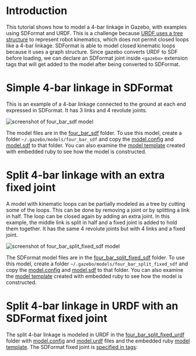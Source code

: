 # Introduction
This tutorial shows how to model a 4-bar linkage in Gazebo,
with examples using SDFormat and URDF.
This is a challenge because
[URDF uses a tree structure](http://wiki.ros.org/urdf/Tutorials/Create%20your%20own%20urdf%20file)
to represent robot kinematics,
which does not permit closed loops like a 4-bar linkage.
SDFormat is able to model closed kinematic loops
because it uses a graph structure.
Since gazebo converts URDF to SDF before loading,
we can declare an SDFormat joint inside `<gazebo>`
extension tags that will get added to the model 
after being converted to SDFormat.


# Simple 4-bar linkage in SDFormat

This is an example of a 4-bar linkage connected to the ground at each end
expressed in SDFormat.
It has 3 links and 4 revolute joints.

![screenshot of four\_bar_sdf model](https://bytebucket.org/osrf/gazebo_tutorials/raw/0f6734899e9e24f43eb7b4a9bfdbcfe9b08b7a1c/kinematic_loop/four_bar.png)

The model files are in the [four\_bar_sdf](https://bitbucket.org/osrf/gazebo_tutorials/src/0f6734899e9e24f43eb7b4a9bfdbcfe9b08b7a1c/kinematic_loop/four_bar_sdf)
folder.
To use this model, create a folder `~/.gazebo/models/four_bar_sdf` and copy the
[model.config](https://bitbucket.org/osrf/gazebo_tutorials/raw/0f6734899e9e24f43eb7b4a9bfdbcfe9b08b7a1c/kinematic_loop/four_bar_sdf/model.config)
and
[model.sdf](https://bitbucket.org/osrf/gazebo_tutorials/raw/0f6734899e9e24f43eb7b4a9bfdbcfe9b08b7a1c/kinematic_loop/four_bar_sdf/model.sdf)
to that folder.
You can also examine the
[model template](https://bitbucket.org/osrf/gazebo_tutorials/src/0f6734899e9e24f43eb7b4a9bfdbcfe9b08b7a1c/kinematic_loop/four_bar_sdf/model.sdf.erb)
created with embedded ruby to see how the model is constructed.

# Split 4-bar linkage with an extra fixed joint

A model with kinematic loops can be partially modeled as a tree by
cutting some of the loops.
This can be done by removing a joint or by splitting a link
in half.
The loop can be closed again by adding an extra joint.
In this example, the middle link is split in half
and a fixed joint is added to hold them together.
It has the same 4 revolute joints but with 4 links and a fixed joint.

![screenshot of four\_bar_split\_fixed_sdf model](https://bytebucket.org/osrf/gazebo_tutorials/raw/0f6734899e9e24f43eb7b4a9bfdbcfe9b08b7a1c/kinematic_loop/four_bar_split.png)

The SDFormat model files are in the [four\_bar_split\_fixed_sdf](https://bitbucket.org/osrf/gazebo_tutorials/src/0f6734899e9e24f43eb7b4a9bfdbcfe9b08b7a1c/kinematic_loop/four_bar_split_fixed_sdf)
folder.
To use this model, create a folder `~/.gazebo/models/four_bar_split_fixed_sdf` and copy the
[model.config](https://bitbucket.org/osrf/gazebo_tutorials/raw/0f6734899e9e24f43eb7b4a9bfdbcfe9b08b7a1c/kinematic_loop/four_bar_split_fixed_sdf/model.config)
and
[model.sdf](https://bitbucket.org/osrf/gazebo_tutorials/raw/0f6734899e9e24f43eb7b4a9bfdbcfe9b08b7a1c/kinematic_loop/four_bar_split_fixed_sdf/model.sdf)
to that folder.
You can also examine the
[model template](https://bitbucket.org/osrf/gazebo_tutorials/src/0f6734899e9e24f43eb7b4a9bfdbcfe9b08b7a1c/kinematic_loop/four_bar_split_fixed_sdf/model.sdf.erb)
created with embedded ruby to see how the model is constructed.

# Split 4-bar linkage in URDF with an SDFormat fixed joint

The split 4-bar linkage is modeled in URDF in the
[four\_bar_split\_fixed_urdf](https://bitbucket.org/osrf/gazebo_tutorials/src/0f6734899e9e24f43eb7b4a9bfdbcfe9b08b7a1c/kinematic_loop/four_bar_split_fixed_urdf)
folder with
[model.config](https://bitbucket.org/osrf/gazebo_tutorials/raw/0f6734899e9e24f43eb7b4a9bfdbcfe9b08b7a1c/kinematic_loop/four_bar_split_fixed_urdf/model.config)
and
[model.urdf](https://bitbucket.org/osrf/gazebo_tutorials/raw/0f6734899e9e24f43eb7b4a9bfdbcfe9b08b7a1c/kinematic_loop/four_bar_split_fixed_urdf/model.urdf)
files and the embedded ruby
[model template](https://bitbucket.org/osrf/gazebo_tutorials/src/0f6734899e9e24f43eb7b4a9bfdbcfe9b08b7a1c/kinematic_loop/four_bar_split_fixed_urdf/model.urdf.erb).
The SDFormat fixed joint is
[specified in <gazebo> tags](https://bitbucket.org/osrf/gazebo_tutorials/src/0f6734899e9e24f43eb7b4a9bfdbcfe9b08b7a1c/kinematic_loop/four_bar_split_fixed_urdf/model.urdf?at=kinematic_loop&fileviewer=file-view-default#model.urdf-149:157):

<include from='/&ltgazebo&gt/' to='/&lt\/gazebo&gt/' src='https://bitbucket.org/osrf/gazebo_tutorials/raw/0f6734899e9e24f43eb7b4a9bfdbcfe9b08b7a1c/kinematic_loop/four_bar_split_fixed_urdf/model.urdf' />


